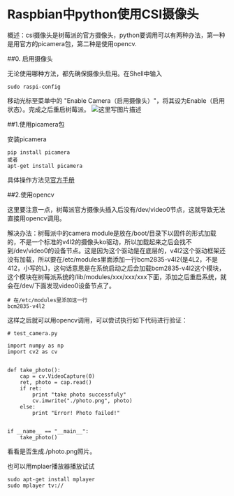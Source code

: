 Raspbian中python使用CSI摄像头
===


概述：csi摄像头是树莓派的官方摄像头，python要调用可以有两种办法，第一种是用官方的picamera包，第二种是使用opencv.


##0. 启用摄像头

无论使用哪种方法，都先确保摄像头启用。在Shell中输入
```
sudo raspi-config
```

移动光标至菜单中的 "Enable Camera（启用摄像头）"，将其设为Enable（启用状态）。完成之后重启树莓派。
![这里写图片描述](http://img.blog.csdn.net/20161016111328068)

##1.使用picamera包

安装picamera
```
pip install picamera
或者
apt-get install picamera
```
具体操作方法见[官方手册](https://www.raspberrypi.org/documentation/usage/camera/python/README.md)


##2.使用opencv

这里要注意一点，树莓派官方摄像头插入后没有/dev/video0节点，这就导致无法直接用opencv调用。

解决办法：树莓派中的camera module是放在/boot/目录下以固件的形式加载的，不是一个标准的v4l2的摄像头ko驱动，所以加载起来之后会找不到/dev/video0的设备节点。这是因为这个驱动是在底层的，v4l2这个驱动框架还没有加载，所以要在/etc/modules里面添加一行bcm2835-v4l2(是4L2，不是412，小写的L)，这句话意思是在系统启动之后会加载bcm2835-v4l2这个模块，这个模块在树莓派系统的/lib/modules/xxx/xxx/xxx下面，添加之后重启系统，就会在/dev/下面发现video0设备节点了。

    # 在/etc/modules里添加这一行
    bcm2835-v4l2

这样之后就可以用opencv调用，可以尝试执行如下代码进行验证：

```
# test_camera.py 

import numpy as np
import cv2 as cv


def take_photo():
    cap = cv.VideoCapture(0)
    ret, photo = cap.read()
    if ret:
        print "take photo successfuly"
        cv.imwrite("./photo.png", photo)
    else:
        print "Error! Photo failed!"


if __name__ == "__main__":
    take_photo()
```

看看是否生成./photo.png照片。

也可以用mplaer播放器播放试试

```
sudo apt-get install mplayer
sudo mplayer tv://
```

